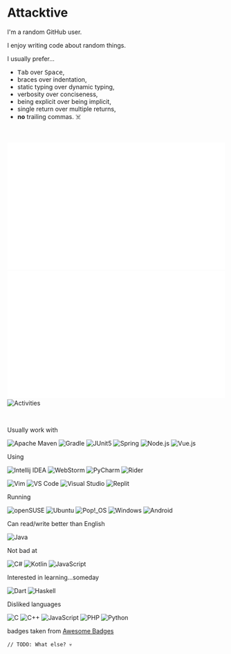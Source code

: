 # Attacktive

I'm a random GitHub user.

I enjoy writing code about random things.

I usually prefer...
- <kbd>Tab</kbd> over <kbd>Space</kbd>,
- braces over indentation,
- static typing over dynamic typing,
- verbosity over conciseness,
- being explicit over being implicit,
- single return over multiple returns,
- **no** trailing commas. ☠️

<br>

![Statistics](https://raw.githubusercontent.com/Attacktive/github-stats/master/generated/overview.svg "Statistics")
![Languages](https://raw.githubusercontent.com/Attacktive/github-stats/master/generated/languages.svg "Languages")
![Activities](https://github-profile-summary-cards.vercel.app/api/cards/profile-details?username=Attacktive&theme=vue "Activities")

<br>

Usually work with

![Apache Maven](https://img.shields.io/badge/apache_maven-C71A36?style=for-the-badge&logo=apachemaven&logoColor=white "Apache Maven")
![Gradle](https://img.shields.io/badge/gradle-02303A?style=for-the-badge&logo=gradle&logoColor=white "Gradle")
![JUnit5](https://img.shields.io/badge/Junit5-25A162?style=for-the-badge&logo=junit5&logoColor=white "JUnit5")
![Spring](https://img.shields.io/badge/Spring-6DB33F?style=for-the-badge&logo=spring&logoColor=white "Spring")
![Node.js](https://img.shields.io/badge/Node.js-339933?style=for-the-badge&logo=nodedotjs&logoColor=white "Node.js")
![Vue.js](https://img.shields.io/badge/Vue.js-35495E?style=for-the-badge&logo=vuedotjs&logoColor=4FC08D "Vue.js")

Using

![Intellij IDEA](https://img.shields.io/badge/IntelliJ_IDEA-000000.svg?style=for-the-badge&logo=intellij-idea&logoColor=white "Intellij IDEA")
![WebStorm](https://img.shields.io/badge/WebStorm-000000?style=for-the-badge&logo=WebStorm&logoColor=white "WebStorm")
![PyCharm](https://img.shields.io/badge/PyCharm-000000.svg?&style=for-the-badge&logo=PyCharm&logoColor=white "PyCharm")
![Rider](https://img.shields.io/badge/Rider-000000?style=for-the-badge&logo=Rider&logoColor=white "Rider")

![Vim](https://img.shields.io/badge/VIM-%2311AB00.svg?&style=for-the-badge&logo=vim&logoColor=white "Vim")
![VS Code](https://img.shields.io/badge/VSCode-0078D4?style=for-the-badge&logo=visual%20studio%20code&logoColor=white "VS Code")
![Visual Studio](https://img.shields.io/badge/Visual_Studio-5C2D91?style=for-the-badge&logo=visual%20studio&logoColor=white "Visual Studio")
![Replit](https://img.shields.io/badge/replit-667881?style=for-the-badge&logo=replit&logoColor=white "Replit")

Running

![openSUSE](https://img.shields.io/badge/SUSE-0C322C?style=for-the-badge&logo=SUSE&logoColor=white)
![Ubuntu](https://img.shields.io/badge/Ubuntu-E95420?style=for-the-badge&logo=ubuntu&logoColor=white "Ubuntu")
![Pop!_OS](https://img.shields.io/badge/Pop!_OS-48B9C7?style=for-the-badge&logo=Pop!_OS&logoColor=white)
![Windows](https://img.shields.io/badge/Windows-0078D6?style=for-the-badge&logo=windows&logoColor=white "Windows")
![Android](https://img.shields.io/badge/Android-3DDC84?style=for-the-badge&logo=android&logoColor=white "Android")

Can read/write better than English

![Java](https://img.shields.io/badge/Java-ED8B00?style=for-the-badge&logo=java&logoColor=white "Java")

Not bad at

![C#](https://img.shields.io/badge/C%23-239120?style=for-the-badge&logo=c-sharp&logoColor=white "C#")
![Kotlin](https://img.shields.io/badge/Kotlin-0095D5?&style=for-the-badge&logo=kotlin&logoColor=white "Kotlin")
![JavaScript](https://img.shields.io/badge/JavaScript-323330?style=for-the-badge&logo=javascript&logoColor=F7DF1E "JavaScript")

Interested in learning...someday

![Dart](https://img.shields.io/badge/Dart-0175C2?style=for-the-badge&logo=dart&logoColor=white "Dart")
![Haskell](https://img.shields.io/badge/Haskell-5D4F85?style=for-the-badge&logo=haskell&logoColor=white "Haskell")

Disliked languages

![C](https://img.shields.io/badge/C-00599C?style=for-the-badge&logo=c&logoColor=white "C")
![C++](https://img.shields.io/badge/C%2B%2B-00599C?style=for-the-badge&logo=c%2B%2B&logoColor=white "C++")
![JavaScript](https://img.shields.io/badge/JavaScript-323330?style=for-the-badge&logo=javascript&logoColor=F7DF1E "JavaScript")
![PHP](https://img.shields.io/badge/PHP-777BB4?style=for-the-badge&logo=php&logoColor=white "PHP")
![Python](https://img.shields.io/badge/Python-FFD43B?style=for-the-badge&logo=python&logoColor=blue "Python")

badges taken from [Awesome Badges](https://dev.to/envoy_/150-badges-for-github-pnk)

```
// TODO: What else? 💀
```
